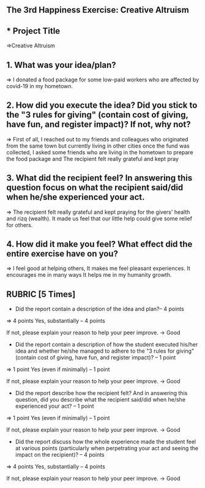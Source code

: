 ##  The 3rd Happiness Exercise: Creative Altruism ##

## * Project Title ##
=>Creative Altruism

## 1. What was your idea/plan? ##

=> I donated a food package for some low-paid workers who are affected by covid-19 in my hometown.

## 2. How did you execute the idea? Did you stick to the "3 rules for giving" (contain cost of giving, have fun, and register impact)? If not, why not? ##

=> First of all, I reached out to my friends and colleagues who originated from the same town but  currently living in other cities once the fund was collected, I asked some friends who are living in the hometown to prepare the food package and The recipient felt really grateful and kept pray

## 3. What did the recipient feel? In answering this question focus on what the recipient said/did when he/she experienced your act. ##

=> The recipient felt really grateful and kept praying for the givers' health and rizq (wealth). It made us feel that our little help could give some relief for others.

## 4. How did it make you feel? What effect did the entire exercise have on you? ##

=> I feel good at helping others, It makes me feel pleasant experiences. It encourages me in many ways It helps me in my humanity growth.
##   RUBRIC [5 Times] ##

* Did the report contain a description of the idea and plan?– 4 points

=>
4 points
Yes, substantially – 4 points

If not, please explain your reason to help your peer improve.
-> Good

* Did the report contain a description of how the student executed his/her idea and whether he/she managed to adhere to the "3 rules for giving" (contain cost of giving, have fun, and register impact)? – 1 point

=>
1 point
Yes (even if minimally) – 1 point

If not, please explain your reason to help your peer improve.
-> Good

* Did the report describe how the recipient felt? And in answering this question, did you describe what the recipient said/did when he/she experienced your act? – 1 point

=>
1 point
Yes (even if minimally) – 1 point

If not, please explain your reason to help your peer improve.
-> Good

* Did the report discuss how the whole experience made the student feel at various points (particularly when perpetrating your act and seeing the impact on the recipient)? – 4 points

=>
4 points
Yes, substantially – 4 points

If not, please explain your reason to help your peer improve.
-> Good
